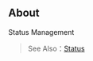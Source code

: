 ## About

Status Management

> See Also：[Status](https://cabloy.com/articles/15ffc5a6f4c74be89eb8bbda01f9de46.html)

